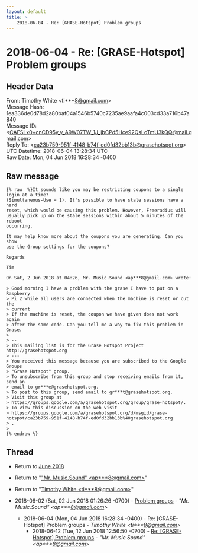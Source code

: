 ```yaml
---
layout: default
title: >
    2018-06-04 - Re: [GRASE-Hotspot] Problem groups
---
```


# 2018-06-04 - Re: [GRASE-Hotspot] Problem groups

## Header Data

From: Timothy White \<ti***8@gmail.com\><br>
Message Hash: 1ea336de0d78d2a80baf04a1546b5740c7235ae9aafa4c003cd33a716b47a840<br>
Message ID: \<CAESLx0+cnCD95y_y_A9W07TW_1J_jbCPd5Hce92QsLoTmU3kQQ@mail.gmail.com\><br>
Reply To: \<ca23b759-951f-4148-b74f-ed0fd32bb13b@grasehotspot.org\><br>
UTC Datetime: 2018-06-04 13:28:34 UTC<br>
Raw Date: Mon, 04 Jun 2018 16:28:34 -0400<br>

## Raw message

```
{% raw  %}It sounds like you may be restricting coupons to a single login at a time?
(Simultaneous-Use = 1). It's possible to have stale sessions have a hard
reset, which would be causing this problem. However, Freeradius will
usually pick up on the stale sessions within about 5 minutes of the reboot
occurring.

It may help know more about the coupons you are generating. Can you show
use the Group settings for the coupons?

Regards

Tim

On Sat, 2 Jun 2018 at 04:26, Mr. Music.Sound <ap***8@gmail.com> wrote:

> Good morning I have a problem with the grase I have to put on a Raspberry
> Pi 2 while all users are connected when the machine is reset or cut the
> current
> If the machine is reset, the coupon we have given does not work again
> after the same code. Can you tell me a way to fix this problem in Grase.
>
> --
> This mailing list is for the Grase Hotspot Project http://grasehotspot.org
> ---
> You received this message because you are subscribed to the Google Groups
> "Grase Hotspot" group.
> To unsubscribe from this group and stop receiving emails from it, send an
> email to gr***e@grasehotspot.org.
> To post to this group, send email to gr***t@grasehotspot.org.
> Visit this group at
> https://groups.google.com/a/grasehotspot.org/group/grase-hotspot/.
> To view this discussion on the web visit
> https://groups.google.com/a/grasehotspot.org/d/msgid/grase-hotspot/ca23b759-951f-4148-b74f-ed0fd32bb13b%40grasehotspot.org
> .
>
{% endraw %}
```

## Thread

+ Return to [June 2018](/archive/2018/06)

+ Return to "["Mr. Music.Sound" <ap***8<span>@</span>gmail.com>](/authors/ap___8_at_gmail_com)"
+ Return to "[Timothy White <ti***8<span>@</span>gmail.com>](/authors/ti___8_at_gmail_com)"

+ 2018-06-02 (Sat, 02 Jun 2018 01:26:26 -0700) - [Problem groups](/archive/2018/06/46ff0f4f115720be6c5b48df968d0c07d066a1735d56103c7b64a4058f95ae65) - _"Mr. Music.Sound" \<ap***8@gmail.com\>_
  + 2018-06-04 (Mon, 04 Jun 2018 16:28:34 -0400) - Re: [GRASE-Hotspot] Problem groups - _Timothy White \<ti***8@gmail.com\>_
    + 2018-06-12 (Tue, 12 Jun 2018 12:56:50 -0700) - [Re: [GRASE-Hotspot] Problem groups](/archive/2018/06/d565b2fb8373ca23a0ce05338347c5a43f9d3dc06543aafd0dcdebaabe34c651) - _"Mr. Music.Sound" \<ap***8@gmail.com\>_

